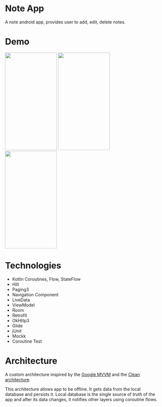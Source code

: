 # Note App
A note android app, provides user to add, edit, delete notes.

# Demo
<span><img src="https://github.com/aligkts/NoteApplication/tree/develop/app/src/main/demo/add-note.gif" width="170" height="320"></span>
<span><img src="https://github.com/aligkts/NoteApplication/tree/develop/app/src/main/demo/delete-note.gif" width="170" height="320"></span>
<span><img src="https://github.com/aligkts/NoteApplication/tree/develop/app/src/main/demo/edit-note.gif" width="170" height="320"></span>

# Technologies

- Kotlin Coroutines, Flow, StateFlow
- Hilt
- Paging3
- Navigation Component
- LiveData
- ViewModel
- Room
- Retrofit
- OkHttp3
- Glide
- jUnit
- Mockk
- Coroutine Test

# Architecture
A custom architecture inspired by the [Google MVVM](https://developer.android.com/jetpack/guide) and the [Clean architecture](https://blog.cleancoder.com/uncle-bob/2012/08/13/the-clean-architecture.html).

This architecture allows app to be offline. It gets data from the local database and persists it. Local database is the single source of truth of the app and after its data changes, it notifies other layers using coroutine flows.
